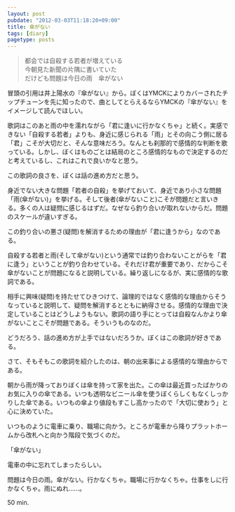 ```yaml
---
layout: post
pubdate: "2012-03-03T11:18:20+09:00"
title: 傘がない
tags: [diary]
pagetype: posts
---
```

> 都会では自殺する若者が増えている  
> 今朝見た新聞の片隅に書いていた  
> だけども問題は今日の雨　傘がない  

冒頭の引用は井上陽水の『傘がない』から。ぼくはYMCKによりカバーされたチップチューンを先に知ったので、曲としてとらえるならYMCKの『傘がない』をイメージして読んでほしい。

歌詞はこのあと雨の中を濡れながら「君に逢いに行かなくちゃ」と続く。実感できない「自殺する若者」よりも、身近に感じられる「雨」とその向こう側に居る「君」こそが大切だと、そんな意味だろう。なんとも刹那的で感情的な判断を歌っている。しかし、ぼくはものごとは結局のところ感情的なもので決定するのだと考えているし、これはこれで良いかなと思う。

この歌詞の良さを、ぼくは話の進め方だと思う。

身近でない大きな問題「若者の自殺」を挙げておいて、身近であり小さな問題「雨(傘がない)」を挙げる。そして後者(傘がないこと)こそが問題だと言いきる。多くの人は疑問に感じるはずだ。なぜなら釣り合いが取れないからだ。問題のスケールが違いすぎる。

この釣り合いの悪さ(疑問)を解消するための理由が「君に逢うから」なのである。

自殺する若者と雨(そして傘がない)という通常では釣り合わないことがらを「君に逢う」ということが釣り合わせている。それだけ君が重要であり、だからこそ傘がないことが問題になると説明している。繰り返しになるが、実に感情的な歌詞である。

相手に興味(疑問)を持たせてひきつけて、論理的ではなく感情的な理由からそうなっていると説明して、疑問を解消するとともに納得させる。感情的な理由で決定していることはどうしようもない。歌詞の語り手にとっては自殺なんかより傘がないことこそが問題である。そういうものなのだ。

どうだろう、話の進め方が上手ではないだろうか。ぼくはこの歌詞が好きである。

さて、そもそもこの歌詞を紹介したのは、朝の出来事による感情的な理由からである。

朝から雨が降っておりぼくは傘を持って家を出た。この傘は最近買ったばかりのお気に入りの傘である。いつも透明なビニール傘を使うぼくらしくもなくしっかりした傘である。いつもの傘より値段もすこし高かったので「大切に使おう」と心に決めていた。

いつものように電車に乗り、職場に向かう。ところが電車から降りプラットホームから改札へと向かう階段で気づくのだ。

「傘がない」

電車の中に忘れてしまったらしい。

問題は今日の雨。傘がない。行かなくちゃ。職場に行かなくちゃ。仕事をしに行かなくちゃ。雨にぬれ……。

50 min.
